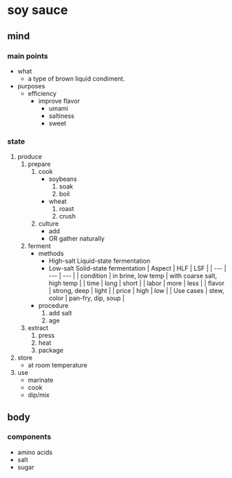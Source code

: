 # soy sauce

## mind

### main points

- what
    - a type of brown liquid condiment.
- purposes
    - efficiency
        - improve flavor
            - umami
            - saltiness
            - sweet

### state

1. produce
    1. prepare
        1. cook
            - soybeans
                1. soak
                2. boil
            - wheat
                1. roast
                2. crush
        2. culture
            - add
            - OR gather naturally
    2. ferment
        - methods
            - High-salt Liquid-state fermentation
            - Low-salt Solid-state fermentation
            | Aspect | HLF | LSF |
            | --- | --- | --- |
            | condition | in brine, low temp | with coarse salt, high temp |
            | time | long | short |
            | labor | more | less |
            | flavor | strong, deep | light |
            | price | high | low |
            | Use cases | stew, color | pan-fry, dip, soup |
        - procedure
            1. add salt
            2. age
    3. extract
        1. press
        2. heat
        3. package
2. store
    - at room temperature
3. use
    - marinate
    - cook
    - dip/mix

## body

### components

- amino acids
- salt
- sugar